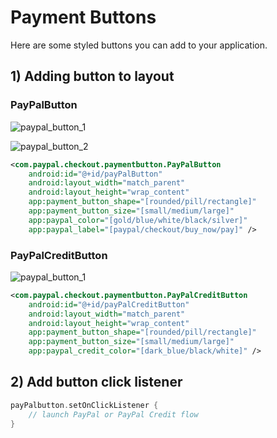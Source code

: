 # Payment Buttons

Here are some styled buttons you can add to your application.

## 1) Adding button to layout

### PayPalButton

![paypal_button_1](../spec/static/paypal_button_1.png)

![paypal_button_2](../spec/static/paypal_button_1.png)

```xml
<com.paypal.checkout.paymentbutton.PayPalButton
    android:id="@+id/payPalButton"
    android:layout_width="match_parent"
    android:layout_height="wrap_content"
    app:payment_button_shape="[rounded/pill/rectangle]"
    app:payment_button_size="[small/medium/large]"
    app:paypal_color="[gold/blue/white/black/silver]"
    app:paypal_label="[paypal/checkout/buy_now/pay]" />
```

### PayPalCreditButton

![paypal_button_1](../spec/static/paypal_credit_button.png)

```xml
<com.paypal.checkout.paymentbutton.PayPalCreditButton
    android:id="@+id/payPalCreditButton"
    android:layout_width="match_parent"
    android:layout_height="wrap_content"
    app:payment_button_shape="[rounded/pill/rectangle]"
    app:payment_button_size="[small/medium/large]"
    app:paypal_credit_color="[dark_blue/black/white]" />
```

## 2) Add button click listener

```kotlin
payPalbutton.setOnClickListener {
    // launch PayPal or PayPal Credit flow        
}
```